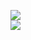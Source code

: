 [![](https://img.shields.io/badge/Made%20With-Github%20Spray-lightgrey.svg?style=for-the-badge&logo=github)](https://github.com/Annihil/github-spray#28373)  
[![](https://i.imgur.com/2DrTn0Z.gif)](https://github.com/Annihil/github-spray)